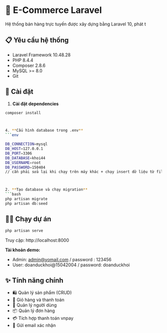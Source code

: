 # 🛒 E-Commerce Laravel

Hệ thống bán hàng trực tuyến được xây dựng bằng Laravel 10, phát t

## 📋 Yêu cầu hệ thống
- Laravel Framework 10.48.28
- PHP 8.4.4
- Composer 2.8.6
- MySQL >= 8.0
- Git

## 🚀 Cài đặt

1. **Cài đặt dependencies**
```bash
composer install



4. **Cấu hình database trong .env**
```env

DB_CONNECTION=mysql
DB_HOST=127.0.0.1 
DB_PORT=3306
DB_DATABASE=khoi44
DB_USERNAME=root
DB_PASSWORD=150404
// cần phải sửa lại khi chạy trên máy khác + chạy insert dữ liệu từ file database nằm ở file cosmetics.sql ( dưới file conposer.lock trong dự án )



2. **Tạo database và chạy migration**
```bash
php artisan migrate
php artisan db:seed
```



## 🏃‍♂️ Chạy dự án

```bash
php artisan serve
```

Truy cập: http://localhost:8000

**Tài khoản demo:**
- Admin: admin@yomail.com / password : 123456
- User: doanduckhoi@15042004 / password: doanduckhoi

## ✨ Tính năng chính

- 🛍️ Quản lý sản phẩm (CRUD)
- 🛒 Giỏ hàng và thanh toán
- 👥 Quản lý người dùng
- 📦 Quản lý đơn hàng
- 💳 Tích hợp thanh toán vnpay
- 📧 Gửi email xác nhận

